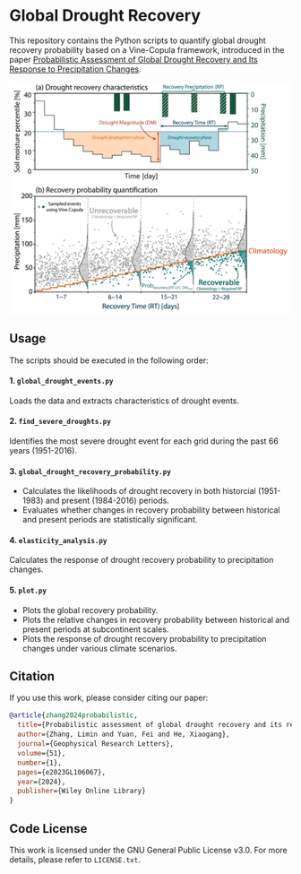 # Global Drought Recovery

This repository contains the Python scripts to quantify global drought recovery probability based on a Vine-Copula framework, introduced in the paper [Probabilistic Assessment of Global Drought Recovery and Its Response to Precipitation Changes](https://agupubs.onlinelibrary.wiley.com/doi/full/10.1029/2023GL106067).

<center>
<img alt="fig1" width="800px" src="fig1.png">
</center>

## Usage
The scripts should be executed in the following order:

#### 1. `global_drought_events.py`
Loads the data and extracts characteristics of drought events.

#### 2. `find_severe_droughts.py`
Identifies the most severe drought event for each grid during the past 66 years (1951-2016).

#### 3. `global_drought_recovery_probability.py`
- Calculates the likelihoods of drought recovery in both historcial (1951-1983) and present (1984-2016) periods. <br />
- Evaluates whether changes in recovery probability between historical and present periods are statistically significant.

#### 4. `elasticity_analysis.py`
Calculates the response of drought recovery probability to precipitation changes.

#### 5. `plot.py`
- Plots the global recovery probability. <br/>
- Plots the relative changes in recovery probability between historical and present periods at subcontinent scales. <br/>
- Plots the response of drought recovery probability to precipitation changes under various climate scenarios.

## Citation
If you use this work, please consider citing our paper:

```bibtex
@article{zhang2024probabilistic,
  title={Probabilistic assessment of global drought recovery and its response to precipitation changes},
  author={Zhang, Limin and Yuan, Fei and He, Xiaogang},
  journal={Geophysical Research Letters},
  volume={51},
  number={1},
  pages={e2023GL106067},
  year={2024},
  publisher={Wiley Online Library}
}
```

## Code License
This work is licensed under the GNU General Public License v3.0. For more details, please refer to `LICENSE.txt`.
